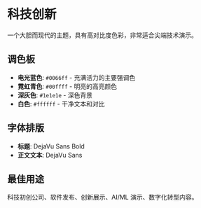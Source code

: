 # 科技创新

一个大胆而现代的主题，具有高对比度色彩，非常适合尖端技术演示。

## 调色板

- **电光蓝色**: `#0066ff` - 充满活力的主要强调色
- **霓虹青色**: `#00ffff` - 明亮的高亮颜色
- **深灰色**: `#1e1e1e` - 深色背景
- **白色**: `#ffffff` - 干净文本和对比

## 字体排版

- **标题**: DejaVu Sans Bold
- **正文文本**: DejaVu Sans

## 最佳用途

科技初创公司、软件发布、创新展示、AI/ML 演示、数字化转型内容。